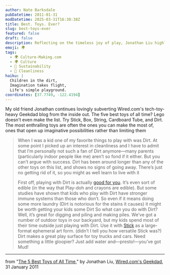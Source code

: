 ```yaml
---
author: Nate Barksdale
pubDatetime: 2011-01-31
modDatetime: 2025-03-31T16:30:38Z
title: Best. Toys. Ever?
slug: best-toys-ever
featured: false
draft: false
description: Reflecting on the timeless joy of play, Jonathan Liu highlights the simplicity and creativity that come with Dirt as a toy.
emoji: 🌍
tags:
  - 🌍 Culture-Making.com
  - 🌍 Culture
  - 🌱 Sustainability
  - 🧼 Cleanliness
haiku: |
  Children in the dirt,  
  Imagination takes flight,  
  Life's simple playground.
coordinates: [37.7749, -122.4194]
---
```


My old friend Jonathan continues lovingly subverting Wired.com's tech-toy-heavy Geekdad blog from the inside out. The five best toys of all time? Lego doesn't even make the list. Try Stick, Box, String, Cardboard Tube, and Dirt. The most enthralling toys are often the ones you can make the most of, ones that open up imaginative possibilities rather than limiting them

> When I was a kid one of my favorite things to play with was Dirt. At some point I picked up an interest in cleanliness and I have to admit that I’m personally not such a fan of Dirt anymore—many parents (particularly indoor people like me) aren’t so fond if it either. But you can’t argue with success. Dirt has been around longer than any of the other toys on this list, and shows no signs of going away. There’s just no getting rid of it, so you might as well learn to live with it
>
> First off, playing with Dirt is actually [good for you](http://web.archive.org/web/20250104094506/https://www.nytimes.com/2009/01/27/health/27brod.html). It’s even sort of edible (in the way that Play-doh and crayons are edible). But some studies have shown that kids who play with Dirt have stronger immune systems than those who don’t. So even if it means doing some more laundry (Dirt is notorious for the stains it causes) it might be worth getting your kids some Dirt
> So what can you do with Dirt? Well, it’s great for digging and piling and making piles. We’ve got a number of outdoor toys in our backyard, but my kids spend most of their time outside just playing with Dirt. Use it with [Stick](https://www.google.com/search?q=%22Stick%22) as a large-format ephemeral art form. (didn’t I tell you how versatile Stick was?) Dirt makes a great play surface for toy trucks and cars. Need something a little gloopier? Just add water and—presto!—you’ve got Mud!

---

from "[The 5 Best Toys of All Time](http://web.archive.org/web/20140301111836/http://www.wired.com:80/geekdad/2011/01/the-5-best-toys-of-all-time/all/1)," by Jonathan Liu, [Wired.com's Geekdad](http://web.archive.org/web/20140301111836/http://www.wired.com:80/geekdad/2011/01/the-5-best-toys-of-all-time/all/1), 31 January 2011
